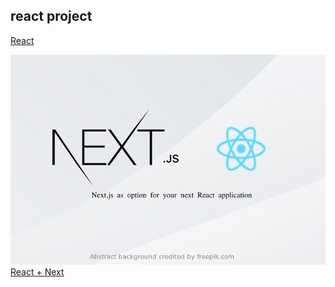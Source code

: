 ## react project 

[React](https://github.com/yeo11200/jlob/tree/master/react)
<br>

![react-next](./image/next.png)
[React + Next](https://github.com/yeo11200/jlob/tree/master/react-next)